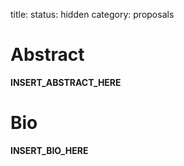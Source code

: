 title:
status: hidden
category: proposals

# Abstract

__INSERT_ABSTRACT_HERE__

# Bio

__INSERT_BIO_HERE__